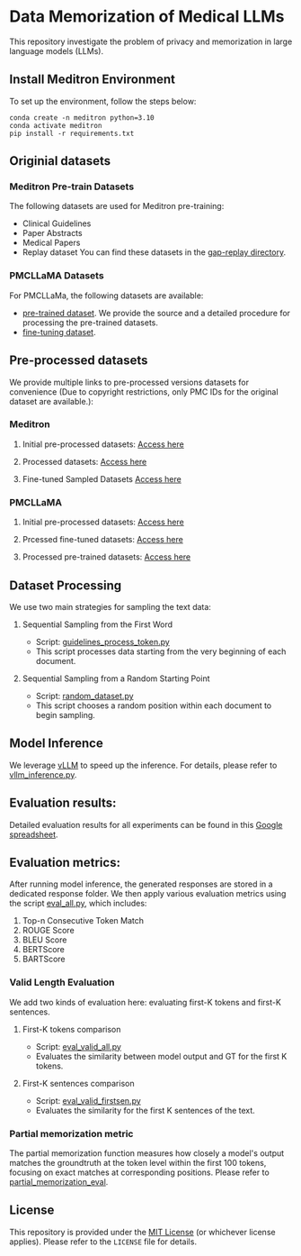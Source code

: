 # Data Memorization of Medical LLMs
This repository investigate the problem of privacy and memorization in large language models (LLMs).

## Install Meditron Environment
To set up the environment, follow the steps below:
```
conda create -n meditron python=3.10
conda activate meditron
pip install -r requirements.txt
```

## Originial datasets
### Meditron Pre-train Datasets 
The following datasets are used for Meditron pre-training: 
- Clinical Guidelines
- Paper Abstracts
- Medical Papers
- Replay dataset
You can find these datasets in the [gap-replay directory](https://github.com/epfLLM/meditron/tree/main/gap-replay).

### PMCLLaMA Datasets
For PMCLLaMa, the following datasets are available:
- [pre-trained dataset](./PMCLLama/readme.md). We provide the source and a detailed procedure for processing the pre-trained datasets.
- [fine-tuning dataset](https://huggingface.co/datasets/axiong/pmc_llama_instructions).

## Pre-processed datasets
We provide multiple links to pre-processed versions datasets for convenience (Due to copyright restrictions, only PMC IDs for the original dataset are available.):

### Meditron

1. Initial pre-processed datasets: [Access here](https://yaleedu-my.sharepoint.com/:f:/r/personal/anran_li_yale_edu/Documents/Medical%20LLMs%20Memorization/Experiment%20results/Pre-train/Meditron_initial_datasets?csf=1&web=1&e=a90VvS)

2. Processed datasets: [Access here](https://yaleedu-my.sharepoint.com/:f:/r/personal/anran_li_yale_edu/Documents/Medical%20LLMs%20Memorization/Experiment%20results/Pre-train/Meditron_split_dataset?csf=1&web=1&e=cxprDj)

3. Fine-tuned Sampled Datasets [Access here](https://yaleedu-my.sharepoint.com/:f:/r/personal/anran_li_yale_edu/Documents/Medical%20LLMs%20Memorization/Experiment%20results/Fine-tune/sampled_dataset?csf=1&web=1&e=lpQklH)


### PMCLLaMA

1. Initial pre-processed datasets: [Access here](https://yaleedu-my.sharepoint.com/:f:/r/personal/anran_li_yale_edu/Documents/Medical%20LLMs%20Memorization/Experiment%20results/Pre-train/PMCLLama_initial_datasets?csf=1&web=1&e=ydTvQA)

2. Prcessed fine-tuned datasets: [Access here](https://yaleedu-my.sharepoint.com/:f:/r/personal/anran_li_yale_edu/Documents/Medical%20LLMs%20Memorization/Experiment%20results/Fine-tune/sampled_dataset/PMCLLaMA_finetuned_dataset?csf=1&web=1&e=vpR1FJ)

3. Processed pre-trained datasets: [Access here](https://yaleedu-my.sharepoint.com/:f:/r/personal/anran_li_yale_edu/Documents/Medical%20LLMs%20Memorization/Experiment%20results/Pre-train/PMCLLaMA_split_dataset?csf=1&web=1&e=dplsms)

## Dataset Processing
We use two main strategies for sampling the text data:
1. Sequential Sampling from the First Word
   - Script: [guidelines_process_token.py](./Meditron/guidelines_process_token.py)
   - This script processes data starting from the very beginning of each document.

2. Sequential Sampling from a Random Starting Point
   - Script: [random_dataset.py](./Meditron/random_dataset.py)
   - This script chooses a random position within each document to begin sampling. 

## Model Inference
We leverage  [vLLM](https://github.com/vllm-project/vllm) to speed up the inference. For details, please refer to [vllm_inference.py](./Meditron/vllm_inference.py).

## Evaluation results:
Detailed evaluation results for all experiments can be found in this [Google spreadsheet](https://docs.google.com/spreadsheets/d/1cbOuZKMctm0PAj3LCwNYm2mJBz-tFvfkHrGIHNxxGow/edit?usp=sharing).

## Evaluation metrics:
After running model inference, the generated responses are stored in a dedicated response folder. We then apply various evaluation metrics using the script [eval_all.py](./eval/full_eval/eval_all.py), which includes:
1. Top-n Consecutive Token Match
2. ROUGE Score
3. BLEU Score
4. BERTScore
5. BARTScore


### Valid Length Evaluation
We add two kinds of evaluation here: evaluating first-K tokens and first-K sentences.

1. First-K tokens comparison
    - Script: [eval_valid_all.py](./eval/valid_length_eval/eval_valid_all.py)
    - Evaluates the similarity between model output and GT for the first K tokens.

2. First-K sentences comparison
    - Script: [eval_valid_firstsen.py](./eval/valid_sent_eval/eval_valid_firstsen.py)
    - Evaluates the similarity for the first K sentences of the text.

### Partial memorization metric
The partial memorization function measures how closely a model's output matches the groundtruth at the token level within the first 100 tokens, focusing on exact matches at corresponding positions. Please refer to [partial_memorization_eval](./partial_memorization_eval.py).


## License
This repository is provided under the [MIT License](./LICENSE) (or whichever license applies). Please refer to the `LICENSE` file for details.